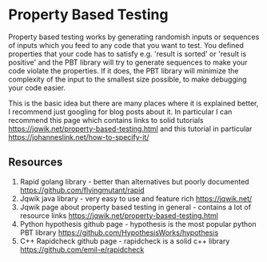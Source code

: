 # Property Based Testing 

Property based testing works by generating randomish inputs or sequences of inputs which you feed to any code that you want to test.
You defined properties that your code has to satisfy e.g. 'result is sorted' or 'result is positive' and the PBT library will try
to generate sequences to make your code violate the properties. If it does, the PBT library will minimize the complexity of the input
to the smallest size possible, to make debugging your code easier.

This is the basic idea but there are many places where it is explained better, I recommend just googling for blog posts about it. In
particular I can recommend this page which contains links to solid tutorials https://jqwik.net/property-based-testing.html and this
tutorial in particular https://johanneslink.net/how-to-specify-it/

## Resources

1. Rapid golang library - better than alternatives but poorly documented https://github.com/flyingmutant/rapid
2. Jqwik java library - very easy to use and feature rich https://jqwik.net/
3. Jqwik page about property based testing in general - contains a lot of resource links https://jqwik.net/property-based-testing.html
4. Python hypothesis github page - hypothesis is the most popular python PBT library https://github.com/HypothesisWorks/hypothesis
5. C++ Rapidcheck github page - rapidcheck is a solid c++ library https://github.com/emil-e/rapidcheck